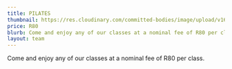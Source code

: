 ```yaml
---
title: PILATES
thumbnail: https://res.cloudinary.com/committed-bodies/image/upload/v1642663660/services/pilates-scaled.png
price: R80
blurb: Come and enjoy any of our classes at a nominal fee of R80 per class.
layout: team
---
```

Come and enjoy any of our classes at a nominal fee of R80 per class.